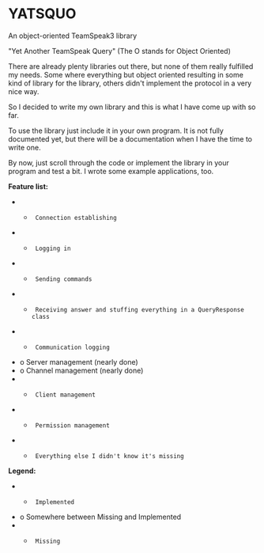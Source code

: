 YATSQUO
=======

An object-oriented TeamSpeak3 library

"Yet Another TeamSpeak Query" (The O stands for Object Oriented)

There are already plenty libraries out there, but none of them really fulfilled
my needs. Some where everything but object oriented resulting in some kind of
library for the library, others didn't implement the protocol in a very nice way.

So I decided to write my own library and this is what I have come up with so far.

To use the library just include it in your own program. It is not fully documented
yet, but there will be a documentation when I have the time to write one.

By now, just scroll through the code or implement the library in your program and
test a bit. I wrote some example applications, too.

**Feature list:**
- +      Connection establishing
- +      Logging in
- +      Sending commands
- +      Receiving answer and stuffing everything in a QueryResponse class
- +      Communication logging
- o      Server management (nearly done)
- o      Channel management (nearly done)
- -      Client management
- -      Permission management
- -      Everything else I didn't know it's missing


**Legend:**
- +      Implemented
- o      Somewhere between Missing and Implemented
- -      Missing